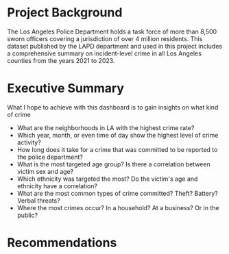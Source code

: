 


# Project Background

The Los Angeles Police Department holds a task force of more than 8,500 sworn officers covering a jurisdiction of over 4 million residents. This dataset published by the LAPD department and used in this project includes a comprehensive summary on incident-level crime in all Los Angeles counties from the years 2021 to 2023. 

# Executive Summary

What I hope to achieve with this dashboard is to gain insights on what kind of crime 

- What are the neighborhoods in LA with the highest crime rate?
- Which year, month, or even time of day show the highest level of crime activity?
- How long does it take for a crime that was committed to be reported to the police department?
- What is the most targeted age group? Is there a correlation between victim sex and age?
- Which ethnicity was targeted the most? Do the victim's age and ethnicity have a correlation?
- What are the most common types of crime committed? Theft? Battery? Verbal threats?
- Where the most crimes occur? In a household? At a business? Or in the public?

# Recommendations

